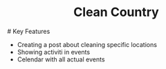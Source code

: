 
<h1 align="center">
  <br>
  Clean Country
  <br>
</h1>
# Key Features

* Creating a post about cleaning specific locations
* Showing activiti in events
* Celendar with all actual events
